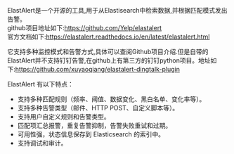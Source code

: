 ElastAlert是一个开源的工具,用于从Elastisearch中检索数据,并根据匹配模式发出告警。  
github项目地址如下:https://github.com/Yelp/elastalert  
官方文档如下:https://elastalert.readthedocs.io/en/latest/elastalert.html  

它支持多种监控模式和告警方式,具体可以查阅Github项目介绍.但是自带的ElastAlert并不支持钉钉告警,在github上有第三方的钉钉python项目。地址如下:https://github.com/xuyaoqiang/elastalert-dingtalk-plugin

ElastAlert 有以下特点：
- 支持多种匹配规则（频率、阈值、数据变化、黑白名单、变化率等）。
- 支持多种告警类型（邮件、HTTP POST、自定义脚本等）。
- 支持用户自定义规则和告警类型。
- 匹配项汇总报警，重复告警抑制，告警失败重试和过期。
- 可用性强，状态信息保存到 Elasticsearch 的索引中。
- 支持调试和审计。
